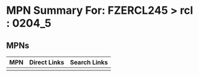 



# MPN Summary For: FZERCL245 > rcl : 0204_5

## MPNs
  

|MPN|Direct Links|Search Links|
| :--- | :--- | :--- |
||||
